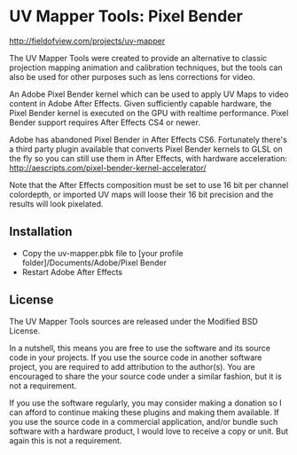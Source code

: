 UV Mapper Tools: Pixel Bender
=============================
http://fieldofview.com/projects/uv-mapper

The UV Mapper Tools were created to provide an alternative to classic projection mapping animation and calibration techniques, but the tools can also be used for other purposes such as lens corrections for video. 

An Adobe Pixel Bender kernel which can be used to apply UV Maps to video content in Adobe After Effects. Given sufficiently capable hardware, the Pixel Bender kernel is executed on the GPU with realtime performance. Pixel Bender support requires After Effects CS4 or newer.

Adobe has abandoned Pixel Bender in After Effects CS6. Fortunately there's a third party plugin available that converts Pixel Bender kernels to GLSL on the fly so you can still use them in After Effects, with hardware acceleration:
http://aescripts.com/pixel-bender-kernel-accelerator/

Note that the After Effects composition must be set to use 16 bit per channel colordepth, or imported UV maps will loose their 16 bit precision and the results will look pixelated. 

Installation
------------
* Copy the uv-mapper.pbk file to [your profile folder]/Documents/Adobe/Pixel Bender
* Restart Adobe After Effects


License
-------
The UV Mapper Tools sources are released under the Modified BSD License.

In a nutshell, this means you are free to use the software and its source code in your projects. If you use the source code in another software project, you are required to add attribution to the author(s). You are encouraged to share the your source code under a similar fashion, but it is not a requirement.

If you use the software regularly, you may consider making a donation so I can afford to continue making these plugins and making them available. If you use the source code in a commercial application, and/or bundle such software with a hardware product, I would love to receive a copy or unit. But again this is not a requirement.